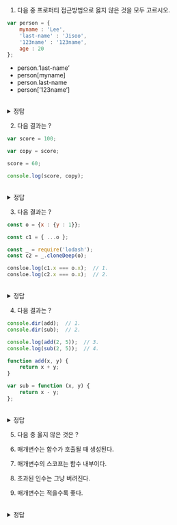 1. 다음 중 프로퍼티 접근방법으로 옳지 않은 것을 모두 고르시오.

```jsx
var person = {
	myname : 'Lee',
	'last-name' : 'Jisoo',
	'123name' : '123name',
	age : 20
};
```

- person.’last-name’
- person[myname]
- person.last-name
- person[’123name’]

<br/>
<details>
<summary>정답</summary>
<pre>
 person.’last-name’
 - `SyntaxError`  person[’last-name’]
</pre>
<pre>
 person[myname]
 - `ReferenceError` person.myname
</pre>
<pre>
 person.last-name
 - `NaN`  person[’last-name’]    ( `-` 를 연산자로 취급 )
</pre>
</details>


2. 다음 결과는 ?

```jsx
var score = 100;

var copy = score;

score = 60;

console.log(score, copy);
```

<br/>
<details>
<summary>정답</summary>
<pre>
60, 100
<br/>
🔸 값에 의한 전달은 원시 값이 복사되어 다른 메모리 공간에 저장된다.
</pre>
</details>


3. 다음 결과는 ?

```jsx
const o = {x : {y : 1}};

const c1 = { ...o };

const _ = require('lodash');
const c2 = _.cloneDeep(o);

consloe.log(c1.x === o.x);  // 1.
consloe.log(c2.x === o.x);  // 2.
```

<br/>
<details>
<summary>정답</summary>
<pre>
1. true
2. false
<br/>
🔸 깊은 복사와 얕은 복사의 차이점
    
    얕은 복사는 한 단계만 복사
    깊은 복사는 중첩되어 있는 객체까지 모두 복사
</pre>
</details>
    

4. 다음 결과는 ?

```jsx
console.dir(add);  // 1.
console.dir(sub);  // 2.

console.log(add(2, 5));  // 3.
console.log(sub(2, 5));  // 4.

function add(x, y) { 
	return x + y;
}

var sub = function (x, y) {
	return x - y;
};
```

<br/>
<details>
<summary>정답</summary>
<pre>
1. f add(x, y)
2. undefined
3. 7
4. TypeError
<br/>
🔸 함수 선언문과 함수 표현식의 함수 생성 시점 차이
    
    함수 선언문은 함수 호이스팅에 의해 먼저 선언 됨
    함수 표현식은 변수 호이스팅에 의해 undefined로 초기화 됨
</pre>
</details>

    

5. 다음 중 옳지 않은 것은 ?

1. 매개변수는 함수가 호출될 때 생성된다.
2. 매개변수의 스코프는 함수 내부이다.
3. 초과된 인수는 그냥 버려진다.
4. 매개변수는 적을수록 좋다.

<br/>
<details>
<summary>정답</summary>
<pre>
3
<br/>
초과된 인수는 arguments 객체 프로퍼티로 보관된다.
</pre>
</details>
